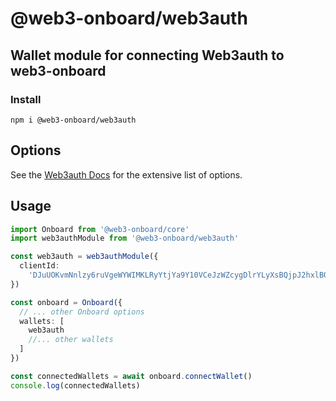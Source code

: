 # @web3-onboard/web3auth

## Wallet module for connecting Web3auth to web3-onboard

### Install

`npm i @web3-onboard/web3auth`

## Options

See the [Web3auth Docs](https://docs.web3auth.io/api-reference/web/plugnplay) for the extensive list of options.

## Usage

```typescript
import Onboard from '@web3-onboard/core'
import web3authModule from '@web3-onboard/web3auth'

const web3auth = web3authModule({
  clientId:
    'DJuUOKvmNnlzy6ruVgeWYWIMKLRyYtjYa9Y10VCeJzWZcygDlrYLyXsBQjpJ2hxlBO9dnl8t9GmAC2qOP5vnIGo'
})

const onboard = Onboard({
  // ... other Onboard options
  wallets: [
    web3auth
    //... other wallets
  ]
})

const connectedWallets = await onboard.connectWallet()
console.log(connectedWallets)
```
